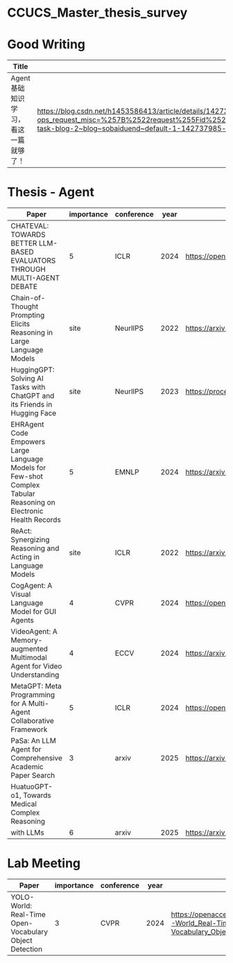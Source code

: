 # CCUCS_Master_thesis_survey

# Good Writing
| Title  | link |
| -- | -- |
| Agent基础知识学习，看这一篇就够了！ | https://blog.csdn.net/h1453586413/article/details/142737985?ops_request_misc=%257B%2522request%255Fid%2522%253A%2522840768b0908cf5f02946a58a53d5b5ca%2522%252C%2522scm%2522%253A%252220140713.130102334..%2522%257D&request_id=840768b0908cf5f02946a58a53d5b5ca&biz_id=0&utm_medium=distribute.pc_search_result.none-task-blog-2~blog~sobaiduend~default-1-142737985-null-null.nonecase&utm_term=agent%E5%AD%A6%E4%B9%A0&spm=1018.2226.3001.4450 |

# Thesis - Agent
| Paper | importance | conference | year | link |
| -- | -- | -- | -- | -- |
| CHATEVAL: TOWARDS BETTER LLM-BASED EVALUATORS THROUGH MULTI-AGENT DEBATE | 5 | ICLR | 2024 | https://openreview.net/pdf?id=FQepisCUWu |
| Chain-of-Thought Prompting Elicits Reasoning in Large Language Models | site | NeurlIPS | 2022 | https://arxiv.org/pdf/2201.11903 |
| HuggingGPT: Solving AI Tasks with ChatGPT and its Friends in Hugging Face | site | NeurlIPS | 2023 | https://proceedings.neurips.cc/paper_files/paper/2023/hash/77c33e6a367922d003ff102ffb92b658-Abstract-Conference.html |
| EHRAgent Code Empowers Large Language Models for Few-shot Complex Tabular Reasoning on Electronic Health Records | 5 | EMNLP | 2024 | https://arxiv.org/abs/2401.07128 |
| ReAct: Synergizing Reasoning and Acting in Language Models | site | ICLR | 2022 | https://arxiv.org/abs/2210.03629 |
| CogAgent: A Visual Language Model for GUI Agents | 4 | CVPR | 2024 | https://openaccess.thecvf.com/content/CVPR2024/papers/Hong_CogAgent_A_Visual_Language_Model_for_GUI_Agents_CVPR_2024_paper.pdf |
| VideoAgent: A Memory-augmented Multimodal Agent for Video Understanding | 4 | ECCV | 2024 | https://arxiv.org/abs/2403.11481 |
| MetaGPT: Meta Programming for A Multi-Agent Collaborative Framework | 5 | ICLR | 2024 | https://openreview.net/forum?id=VtmBAGCN7o |
| PaSa: An LLM Agent for Comprehensive Academic Paper Search | 3 | arxiv | 2025 | https://arxiv.org/abs/2501.10120 |
| HuatuoGPT-o1, Towards Medical Complex Reasoning
with LLMs | 6 | arxiv | 2025 | https://arxiv.org/pdf/2412.18925 |

# Lab Meeting
| Paper | importance | conference | year | link |
| -- | -- | -- | -- | -- |
| YOLO-World: Real-Time Open-Vocabulary Object Detection | 3 | CVPR | 2024 | https://openaccess.thecvf.com/content/CVPR2024/papers/Cheng_YOLO-World_Real-Time_Open-Vocabulary_Object_Detection_CVPR_2024_paper.pdf |